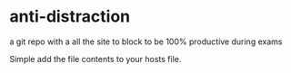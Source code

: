# anti-distraction
a git repo with a all the site to block to be 100% productive during exams

Simple add the file contents to your hosts file.

